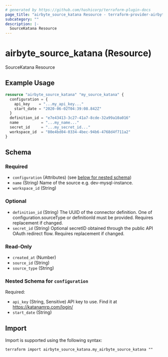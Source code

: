 ```yaml
---
# generated by https://github.com/hashicorp/terraform-plugin-docs
page_title: "airbyte_source_katana Resource - terraform-provider-airbyte"
subcategory: ""
description: |-
  SourceKatana Resource
---
```


# airbyte_source_katana (Resource)

SourceKatana Resource

## Example Usage

```terraform
resource "airbyte_source_katana" "my_source_katana" {
  configuration = {
    api_key    = "...my_api_key..."
    start_date = "2020-06-02T04:39:08.842Z"
  }
  definition_id = "e7e43413-3c27-41a7-8cde-32a99a10a016"
  name          = "...my_name..."
  secret_id     = "...my_secret_id..."
  workspace_id  = "80e4bd04-0334-4bec-94b6-4768d4f711a2"
}
```

<!-- schema generated by tfplugindocs -->
## Schema

### Required

- `configuration` (Attributes) (see [below for nested schema](#nestedatt--configuration))
- `name` (String) Name of the source e.g. dev-mysql-instance.
- `workspace_id` (String)

### Optional

- `definition_id` (String) The UUID of the connector definition. One of configuration.sourceType or definitionId must be provided. Requires replacement if changed.
- `secret_id` (String) Optional secretID obtained through the public API OAuth redirect flow. Requires replacement if changed.

### Read-Only

- `created_at` (Number)
- `source_id` (String)
- `source_type` (String)

<a id="nestedatt--configuration"></a>
### Nested Schema for `configuration`

Required:

- `api_key` (String, Sensitive) API key to use. Find it at https://katanamrp.com/login/
- `start_date` (String)

## Import

Import is supported using the following syntax:

```shell
terraform import airbyte_source_katana.my_airbyte_source_katana ""
```
